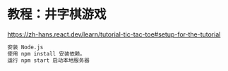 # 教程：井字棋游戏
https://zh-hans.react.dev/learn/tutorial-tic-tac-toe#setup-for-the-tutorial

```bash
安装 Node.js
使用 npm install 安装依赖。
运行 npm start 启动本地服务器
```
